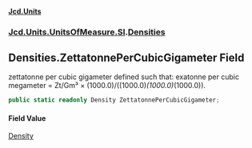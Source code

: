 #### [Jcd.Units](index.md 'index')

### [Jcd.Units.UnitsOfMeasure.SI](Jcd.Units.UnitsOfMeasure.SI.md 'Jcd.Units.UnitsOfMeasure.SI').[Densities](Densities.md 'Jcd.Units.UnitsOfMeasure.SI.Densities')

## Densities.ZettatonnePerCubicGigameter Field

zettatonne per cubic gigameter defined such that: exatonne per cubic megameter = Zt/Gm³ ×
(1000.0)/((1000.0)*(1000.0)*(1000.0)).

```csharp
public static readonly Density ZettatonnePerCubicGigameter;
```

#### Field Value

[Density](Density.md 'Jcd.Units.UnitTypes.Density')